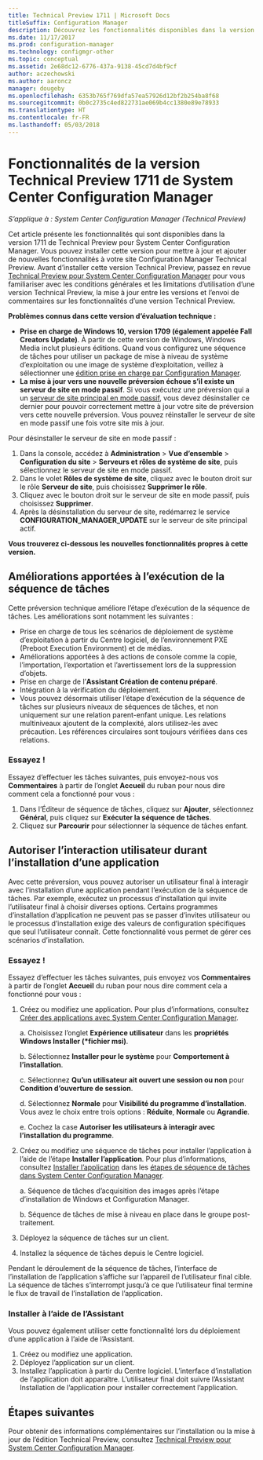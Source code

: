 ```yaml
---
title: Technical Preview 1711 | Microsoft Docs
titleSuffix: Configuration Manager
description: Découvrez les fonctionnalités disponibles dans la version Technical Preview 1711 de System Center Configuration Manager.
ms.date: 11/17/2017
ms.prod: configuration-manager
ms.technology: configmgr-other
ms.topic: conceptual
ms.assetid: 2e68dc12-6776-437a-9138-45cd7d4bf9cf
author: aczechowski
ms.author: aaroncz
manager: dougeby
ms.openlocfilehash: 6353b765f769dfa57ea57926d12bf2b254ba8f68
ms.sourcegitcommit: 0b0c2735c4ed822731ae069b4cc1380e89e78933
ms.translationtype: HT
ms.contentlocale: fr-FR
ms.lasthandoff: 05/03/2018
---
```

# <a name="capabilities-in-technical-preview-1711-for-system-center-configuration-manager"></a>Fonctionnalités de la version Technical Preview 1711 de System Center Configuration Manager

*S’applique à : System Center Configuration Manager (Technical Preview)*

Cet article présente les fonctionnalités qui sont disponibles dans la version 1711 de Technical Preview pour System Center Configuration Manager. Vous pouvez installer cette version pour mettre à jour et ajouter de nouvelles fonctionnalités à votre site Configuration Manager Technical Preview. Avant d’installer cette version Technical Preview, passez en revue [Technical Preview pour System Center Configuration Manager](../../core/get-started/technical-preview.md) pour vous familiariser avec les conditions générales et les limitations d’utilisation d’une version Technical Preview, la mise à jour entre les versions et l’envoi de commentaires sur les fonctionnalités d’une version Technical Preview.     


<!--  Known Issues Template   
**Known Issues in this Technical Preview:**
-   **Issue Name**. Details
    Workaround details.
-->
**Problèmes connus dans cette version d’évaluation technique :**
-   **Prise en charge de Windows 10, version 1709 (également appelée Fall Creators Update)**.  À partir de cette version de Windows, Windows Media inclut plusieurs éditions. Quand vous configurez une séquence de tâches pour utiliser un package de mise à niveau de système d’exploitation ou une image de système d’exploitation, veillez à sélectionner une [édition prise en charge par Configuration Manager](/sccm/core/plan-design/configs/support-for-windows-10#windows-10-as-a-client).
-   **La mise à jour vers une nouvelle préversion échoue s’il existe un serveur de site en mode passif**. Si vous exécutez une préversion qui a un [serveur de site principal en mode passif](/sccm/core/get-started/capabilities-in-technical-preview-1706#site-server-role-high-availability), vous devez désinstaller ce dernier pour pouvoir correctement mettre à jour votre site de préversion vers cette nouvelle préversion. Vous pouvez réinstaller le serveur de site en mode passif une fois votre site mis à jour.

  Pour désinstaller le serveur de site en mode passif :
  1. Dans la console, accédez à **Administration** > **Vue d’ensemble** > **Configuration du site** > **Serveurs et rôles de système de site**, puis sélectionnez le serveur de site en mode passif.
  2. Dans le volet **Rôles de système de site**, cliquez avec le bouton droit sur le rôle **Serveur de site**, puis choisissez **Supprimer le rôle**.
  3. Cliquez avec le bouton droit sur le serveur de site en mode passif, puis choisissez **Supprimer**.
  4. Après la désinstallation du serveur de site, redémarrez le service **CONFIGURATION_MANAGER_UPDATE** sur le serveur de site principal actif.

**Vous trouverez ci-dessous les nouvelles fonctionnalités propres à cette version.**  

<!--  Section Template
##  FEATURE
### Procedure 1
### Try it out!  
 Try to complete the following tasks and then send us **Feedback** from the **Home** tab of the Ribbon to let us know how it worked:
 -  Task 1
 -  Task 2              
-->

## <a name="improvements-to-run-task-sequence"></a>Améliorations apportées à l’exécution de la séquence de tâches
<!-- 1261338 -->

Cette préversion technique améliore l’étape d’exécution de la séquence de tâches. Les améliorations sont notamment les suivantes :

 - Prise en charge de tous les scénarios de déploiement de système d’exploitation à partir du Centre logiciel, de l’environnement PXE (Preboot Execution Environment) et de médias.
 - Améliorations apportées à des actions de console comme la copie, l’importation, l’exportation et l’avertissement lors de la suppression d’objets.
 - Prise en charge de l’**Assistant Création de contenu préparé**.
 - Intégration à la vérification du déploiement.
 - Vous pouvez désormais utiliser l’étape d’exécution de la séquence de tâches sur plusieurs niveaux de séquences de tâches, et non uniquement sur une relation parent-enfant unique. Les relations multiniveaux ajoutent de la complexité, alors utilisez-les avec précaution. Les références circulaires sont toujours vérifiées dans ces relations.

### <a name="try-it-out"></a>Essayez !  

Essayez d’effectuer les tâches suivantes, puis envoyez-nous vos **Commentaires** à partir de l’onglet **Accueil** du ruban pour nous dire comment cela a fonctionné pour vous :

1. Dans l’Éditeur de séquence de tâches, cliquez sur **Ajouter**, sélectionnez **Général**, puis cliquez sur **Exécuter la séquence de tâches**.
2. Cliquez sur **Parcourir** pour sélectionner la séquence de tâches enfant.

## <a name="allow-user-interaction-when-installing-an-application----1356976---"></a>Autoriser l’interaction utilisateur durant l’installation d’une application <!-- 1356976 -->

Avec cette préversion, vous pouvez autoriser un utilisateur final à interagir avec l’installation d’une application pendant l’exécution de la séquence de tâches. Par exemple, exécutez un processus d’installation qui invite l’utilisateur final à choisir diverses options. Certains programmes d’installation d’application ne peuvent pas se passer d’invites utilisateur ou le processus d’installation exige des valeurs de configuration spécifiques que seul l’utilisateur connaît. Cette fonctionnalité vous permet de gérer ces scénarios d’installation.

### <a name="try-it-out"></a>Essayez !

Essayez d’effectuer les tâches suivantes, puis envoyez vos **Commentaires** à partir de l’onglet **Accueil** du ruban pour nous dire comment cela a fonctionné pour vous :

1.  Créez ou modifiez une application. Pour plus d’informations, consultez [Créer des applications avec System Center Configuration Manager](/sccm/apps/deploy-use/create-applications).

    a. Choisissez l’onglet **Expérience utilisateur** dans les **propriétés Windows Installer (\*fichier msi)**.

    b. Sélectionnez **Installer pour le système** pour **Comportement à l’installation**.

    c. Sélectionnez **Qu’un utilisateur ait ouvert une session ou non** pour **Condition d’ouverture de session**.

    d. Sélectionnez **Normale** pour **Visibilité du programme d’installation**. Vous avez le choix entre trois options : **Réduite**, **Normale** ou **Agrandie**.

    e. Cochez la case **Autoriser les utilisateurs à interagir avec l’installation du programme**.

2.  Créez ou modifiez une séquence de tâches pour installer l’application à l’aide de l’étape **Installer l’application**. Pour plus d’informations, consultez [Installer l’application](/sccm/osd/understand/task-sequence-steps#BKMK_InstallApplication) dans les [étapes de séquence de tâches dans System Center Configuration Manager](/sccm/osd/understand/task-sequence-steps).

    a. Séquence de tâches d’acquisition des images après l’étape d’installation de Windows et Configuration Manager.

    b. Séquence de tâches de mise à niveau en place dans le groupe post-traitement.

3.  Déployez la séquence de tâches sur un client.
4.  Installez la séquence de tâches depuis le Centre logiciel.

Pendant le déroulement de la séquence de tâches, l’interface de l’installation de l’application s’affiche sur l’appareil de l’utilisateur final cible. La séquence de tâches s’interrompt jusqu’à ce que l’utilisateur final termine le flux de travail de l’installation de l’application.

### <a name="install-using-the-wizard"></a>Installer à l’aide de l’Assistant

Vous pouvez également utiliser cette fonctionnalité lors du déploiement d’une application à l’aide de l’Assistant.

1. Créez ou modifiez une application.
2. Déployez l’application sur un client.
3. Installez l’application à partir du Centre logiciel. L’interface d’installation de l’application doit apparaître. L’utilisateur final doit suivre l’Assistant Installation de l’application pour installer correctement l’application.




<!-- When we have another H2 in this topic, Add this Next Steps section back in.  -->

## <a name="next-steps"></a>Étapes suivantes
Pour obtenir des informations complémentaires sur l’installation ou la mise à jour de l’édition Technical Preview, consultez [Technical Preview pour System Center Configuration Manager](/sccm/core/get-started/technical-preview).    

